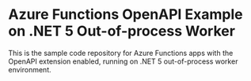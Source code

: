 # Azure Functions OpenAPI Example on .NET 5 Out-of-process Worker #

This is the sample code repository for Azure Functions apps with the OpenAPI extension enabled, running on .NET 5 out-of-process worker environment.
